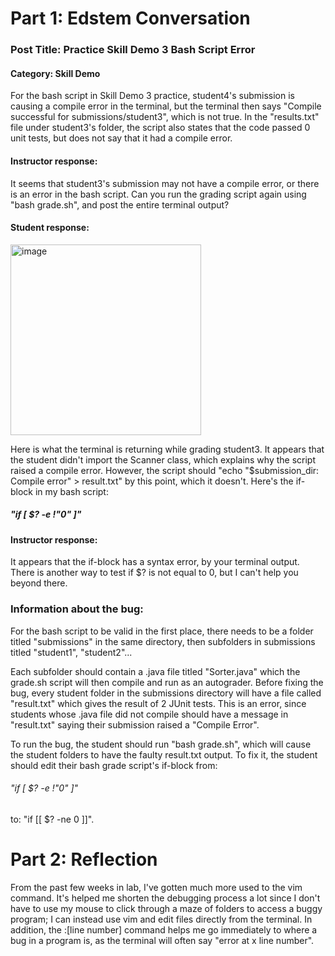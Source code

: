 # Part 1: Edstem Conversation

### Post Title: Practice Skill Demo 3 Bash Script Error

#### Category: Skill Demo
For the bash script in Skill Demo 3 practice, student4's submission is causing a compile error in the terminal, but the terminal then says "Compile successful for submissions/student3", which is not true. In the "results.txt" file under student3's folder, the script also states that the code passed 0 unit tests, but does not say that it had a compile error.

#### Instructor response:
It seems that student3's submission may not have a compile error, or there is an error in the bash script. Can you run the grading script again using "bash grade.sh", and post the entire terminal output?

#### Student response: 
<img width="305" alt="image" src="https://github.com/wangharold001/cse15l-report5/assets/60553459/01132c95-51c1-41a5-888e-9a88fbf0b1fb">

Here is what the terminal is returning while grading student3. It appears that the student didn't import the Scanner class, which explains why the script raised a compile error. However, the script should "echo "$submission_dir: Compile error" > result.txt" by this point, which it doesn't. Here's the if-block in my bash script: 
##### "if [ $? -e !"0" ]"

#### Instructor response:
It appears that the if-block has a syntax error, by your terminal output. There is another way to test if $? is not equal to 0, but I can't help you beyond there.


### Information about the bug:

For the bash script to be valid in the first place, there needs to be a folder titled "submissions" in the same directory, then subfolders in submissions titled "student1", "student2"...

Each subfolder should contain a .java file titled "Sorter.java" which the grade.sh script will then compile and run as an autograder. Before fixing the bug, every student folder in the submissions directory will have a file called "result.txt" which gives the result of 2 JUnit tests. This is an error, since students whose .java file did not compile should have a message in "result.txt" saying their submission raised a "Compile Error". 

To run the bug, the student should run "bash grade.sh", which will cause the student folders to have the faulty result.txt output. To fix it, the student should edit their bash grade script's if-block from:

###### "if [ $? -e !"0" ]"

to: "if [[ $? -ne 0 ]]".

# Part 2: Reflection

From the past few weeks in lab, I've gotten much more used to the vim command. It's helped me shorten the debugging process a lot since I don't have to use my mouse to click through a maze of folders to access a buggy program; I can instead use vim and edit files directly from the terminal. In addition, the :[line number] command helps me go immediately to where a bug in a program is, as the terminal will often say "error at x line number".


